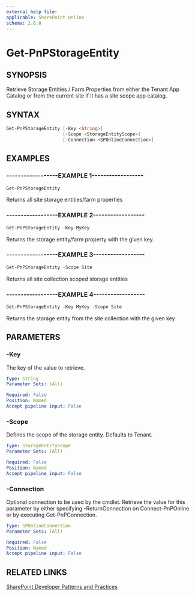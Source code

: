 ```yaml
---
external help file:
applicable: SharePoint Online
schema: 2.0.0
---
```

# Get-PnPStorageEntity

## SYNOPSIS
Retrieve Storage Entities / Farm Properties from either the Tenant App Catalog or from the current site if it has a site scope app catalog.

## SYNTAX 

```powershell
Get-PnPStorageEntity [-Key <String>]
                     [-Scope <StorageEntityScope>]
                     [-Connection <SPOnlineConnection>]
```

## EXAMPLES

### ------------------EXAMPLE 1------------------
```powershell
Get-PnPStorageEntity
```

Returns all site storage entities/farm properties

### ------------------EXAMPLE 2------------------
```powershell
Get-PnPStorageEntity -Key MyKey
```

Returns the storage entity/farm property with the given key.

### ------------------EXAMPLE 3------------------
```powershell
Get-PnPStorageEntity -Scope Site
```

Returns all site collection scoped storage entities

### ------------------EXAMPLE 4------------------
```powershell
Get-PnPStorageEntity -Key MyKey -Scope Site
```

Returns the storage entity from the site collection with the given key

## PARAMETERS

### -Key
The key of the value to retrieve.

```yaml
Type: String
Parameter Sets: (All)

Required: False
Position: Named
Accept pipeline input: False
```

### -Scope
Defines the scope of the storage entity. Defaults to Tenant.

```yaml
Type: StorageEntityScope
Parameter Sets: (All)

Required: False
Position: Named
Accept pipeline input: False
```

### -Connection
Optional connection to be used by the cmdlet. Retrieve the value for this parameter by either specifying -ReturnConnection on Connect-PnPOnline or by executing Get-PnPConnection.

```yaml
Type: SPOnlineConnection
Parameter Sets: (All)

Required: False
Position: Named
Accept pipeline input: False
```

## RELATED LINKS

[SharePoint Developer Patterns and Practices](https://aka.ms/sppnp)